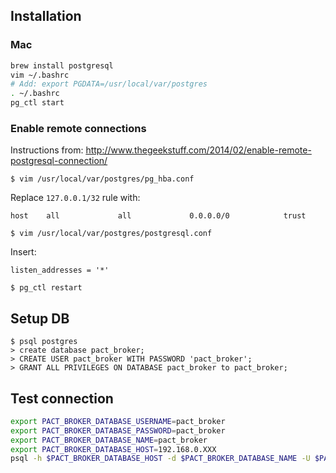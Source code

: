 ## Installation

### Mac

```bash
brew install postgresql
vim ~/.bashrc
# Add: export PGDATA=/usr/local/var/postgres
. ~/.bashrc
pg_ctl start
```

### Enable remote connections

Instructions from: http://www.thegeekstuff.com/2014/02/enable-remote-postgresql-connection/

    $ vim /usr/local/var/postgres/pg_hba.conf

Replace `127.0.0.1/32` rule with:

```
host    all             all             0.0.0.0/0            trust
```

    $ vim /usr/local/var/postgres/postgresql.conf

Insert:

```
listen_addresses = '*'
```

    $ pg_ctl restart

## Setup DB

```
$ psql postgres
> create database pact_broker;
> CREATE USER pact_broker WITH PASSWORD 'pact_broker';
> GRANT ALL PRIVILEGES ON DATABASE pact_broker to pact_broker;
```

## Test connection

```bash
export PACT_BROKER_DATABASE_USERNAME=pact_broker
export PACT_BROKER_DATABASE_PASSWORD=pact_broker
export PACT_BROKER_DATABASE_NAME=pact_broker
export PACT_BROKER_DATABASE_HOST=192.168.0.XXX
psql -h $PACT_BROKER_DATABASE_HOST -d $PACT_BROKER_DATABASE_NAME -U $PACT_BROKER_DATABASE_USERNAME
```
